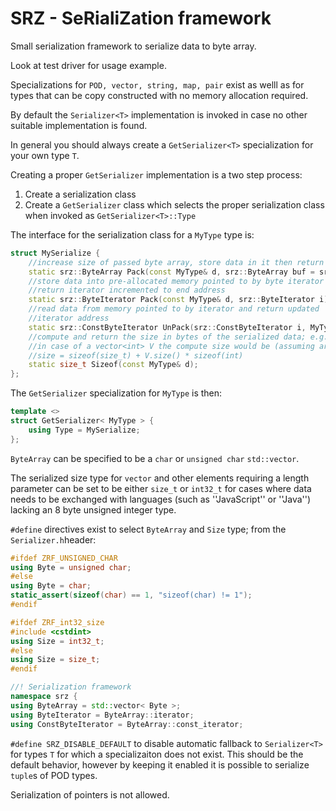 # SRZ - SeRialiZation framework
Small serialization framework to serialize data to byte array.

Look at test driver for usage example.

Specializations for `POD, vector, string, map, pair` exist as welll as for types that can be 
copy constructed with no memory allocation required.

By default the `Serializer<T>` implementation is invoked in case no other suitable
implementation is found.

In general you should always create a `GetSerializer<T>` specialization for
your own type `T`.

Creating a proper `GetSerializer` implementation is a two step process:

1.  Create a serialization class
2.  Create a `GetSerializer` class which selects the proper serialization class when invoked as `GetSerializer<T>::Type`

The interface for the serialization class for a `MyType` type is:

```c++
struct MySerialize {
    //increase size of passed byte array, store data in it then return new copy
    static srz::ByteArray Pack(const MyType& d, srz::ByteArray buf = srz::ByteArray());
    //store data into pre-allocated memory pointed to by byte iterator and
    //return iterator incremented to end address
    static srz::ByteIterator Pack(const MyType& d, srz::ByteIterator i);
    //read data from memory pointed to by iterator and return updated
    //iterator address
    static srz::ConstByteIterator UnPack(srz::ConstByteIterator i, MyType& d);
    //compute and return the size in bytes of the serialized data; e.g.
    //in case of a vector<int> V the compute size would be (assuming array size is serialized as size_t)
    //size = sizeof(size_t) + V.size() * sizeof(int) 
    static size_t Sizeof(const MyType& d);
};
```
The `GetSerializer` specialization for `MyType` is then:
```c++
template <>
struct GetSerializer< MyType > {
    using Type = MySerialize;
};
```
`ByteArray` can be specified to be a `char` or `unsigned char` `std::vector`.

The serialized size type for `vector` and other elements requiring a length parameter can be set to be either `size_t` or `int32_t` for cases where data needs to be exchanged with languages (such as ''JavaScript'' or ''Java'') lacking an 8 byte unsigned integer type.

`#define` directives exist to select `ByteArray` and `Size` type; from the `Serializer.h`header:

```c++
#ifdef ZRF_UNSIGNED_CHAR
using Byte = unsigned char;
#else
using Byte = char;
static_assert(sizeof(char) == 1, "sizeof(char) != 1");
#endif

#ifdef ZRF_int32_size
#include <cstdint>
using Size = int32_t;
#else
using Size = size_t;
#endif

//! Serialization framework
namespace srz {
using ByteArray = std::vector< Byte >;
using ByteIterator = ByteArray::iterator;
using ConstByteIterator = ByteArray::const_iterator;
```

`#define SRZ_DISABLE_DEFAULT` to disable automatic fallback to `Serializer<T>` for types `T` for which a specializaiton does not exist. This should be the default behavior, however by keeping it enabled it is possible to serialize `tuple`s of POD types.

Serialization of pointers is not allowed.









